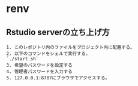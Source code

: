 # renv

## Rstudio serverの立ち上げ方
```
1. このレポジトリ内のファイルをプロジェクト内に配置する。
2. 以下のコマンドをシェルで実行する。
`./start.sh`
3. 希望のパスワードを設定する
4. 管理者パスワードを入力する
5. 127.0.0.1:8787にブラウザでアクセスする。
```

